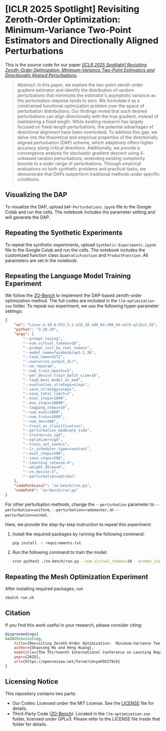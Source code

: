 # [ICLR 2025 Spotlight] Revisiting Zeroth-Order Optimization: Minimum-Variance Two-Point Estimators and Directionally Aligned Perturbations

This is the source code for our paper [*[ICLR 2025 Spotlight] Revisiting Zeroth-Order Optimization: Minimum-Variance Two-Point Estimators and Directionally Aligned Perturbations*](https://openreview.net/forum?id=ywFOSIT9ik).

> *Abstract:* In this paper, we explore the two-point zeroth-order gradient estimator and identify the distribution of random perturbations that minimizes the estimator's asymptotic variance as the perturbation stepsize tends to zero. We formulate it as a constrained functional optimization problem over the space of perturbation distributions. Our findings reveal that such desired perturbations can align directionally with the true gradient, instead of maintaining a fixed length. While existing research has largely focused on fixed-length perturbations, the potential advantages of directional alignment have been overlooked. To address this gap, we delve into the theoretical and empirical properties of the directionally aligned perturbation (DAP) scheme, which adaptively offers higher accuracy along critical directions. Additionally, we provide a convergence analysis for stochastic gradient descent using $\delta$-unbiased random perturbations, extending existing complexity bounds to a wider range of perturbations. Through empirical evaluations on both synthetic problems and practical tasks, we demonstrate that DAPs outperform traditional methods under specific conditions.
 
## Visualizing the DAP

To visualize the DAP, upload `DAP-Perturbations.ipynb` file to the Google Colab and run the cells. The notebook includes the parameter setting and will generate the DAP.

## Repeating the Synthetic Experiments

To repeat the synthetic experiments, upload `Synthetic-Experiments.ipynb` file to the Google Colab and run the cells. The notebook includes the customized function class `QuadraticFunction` and `ProductFunction`. All parameters are set in the notebook.

## Repeating the Language Model Training Experiment

We follow the [ZO-Bench](https://github.com/ZO-Bench/ZO-LLM) to implement the DAP-based zeroth-order optimization method. The full codes are included in the `llm-optimization-zoo` folder. To repeat our experiment, we use the following hyper-parameter settings:

```json
{
    "os": "Linux-4.18.0-553.5.1.el8_10.x86_64-x86_64-with-glibc2.28",
    "python": "3.10.10", 
    "args": [
        "--prompt_tuning",
        "--num_virtual_tokens=10",
        "--prompt_init_by_real_tokens",
        "--model_name=facebook/opt-1.3b",
        "--task_name=SST2", 
        "--overwrite_output_dir",
        "--no_reparam",
        "--num_train_epochs=5",
        "--per_device_train_batch_size=16",
        "--load_best_model_at_end",
        "--evaluation_strategy=steps",
        "--save_strategy=steps",
        "--save_total_limit=1",
        "--eval_steps=1000",
        "--max_steps=20000",
        "--logging_steps=10",
        "--num_eval=1000",
        "--num_train=1000",
        "--num_dev=500",
        "--train_as_classification",
        "--perturbation_mode=one_side",
        "--trainer=zo_sgd",
        "--optimizer=sgd",
        "--train_set_seed=1",
        "--lr_scheduler_type=constant",
        "--eval_steps=500",
        "--save_steps=500",
        "--learning_rate=1e-4",
        "--weight_decay=0",
        "--zo_eps=1e-5",
        "--perturbation=optimal"
    ], 
    "codePathLocal": "zo-bench/run.py",
    "codePath": "zo-bench/run.py"
}
```

For other perturbation methods, change the `--perturbation` parameter to `--perturbation=uniform`, `--perturbation=rademacher`, or `--perturbation=normal`.

Here, we provide the step-by-step instruction to repeat this experiment:

1. Install the required packages by running the following command:

    ```bash
    pip install -r requirements.txt
    ```

2. Run the following command to train the model:

    ```bash
    srun python3 ./zo-bench/run.py --num_virtual_tokens=10 --prompt_init_by_real_tokens --model_name=facebook/opt-1.3b --task_name=SST2 --overwrite_output_dir --no_reparam --num_train_epochs=5 --per_device_train_batch_size=16 --load_best_model_at_end --evaluation_strategy=steps --save_strategy=steps --save_total_limit=1 --eval_steps=1000 --max_steps=20000 --logging_steps=10 --num_eval=1000 --num_train=1000 --num_dev=500 --train_as_classification --perturbation_mode=one_side --trainer=zo_sgd --optimizer=sgd --train_set_seed=0 --lr_scheduler_type=constant --eval_steps=500 --save_steps=500 --learning_rate=1e-4 --weight_decay=0 --zo_eps=1e-5 --perturbation=rademacher
    ```

## Repeating the Mesh Optimization Experiment
After installing required packages, run
```bash
sbatch run.sh
```

## Citation
If you find this work useful in your research, please consider citing:

```bibtex
@inproceedings{
ma2025revisiting,
    title={Revisiting Zeroth-Order Optimization:  Minimum-Variance Two-Point Estimators and  Directionally Aligned Perturbations},
    author={Shaocong Ma and Heng Huang},
    booktitle={The Thirteenth International Conference on Learning Representations},
    year={2025},
    url={https://openreview.net/forum?id=ywFOSIT9ik}
}
```

## Licensing Notice

This repository contains two parts:

* Our Codes: Licensed under the MIT License. See the [LICENSE](./LICENSE) file for details.
* Third-Party Code ([ZO-Bench](https://github.com/ZO-Bench/ZO-LLM)): Located in the `llm-optimization-zoo` folder, licensed under GPLv3. Please refer to the LICENSE file inside that folder for details.
